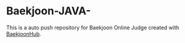 # Baekjoon-JAVA-
This is a auto push repository for Baekjoon Online Judge created with [BaekjoonHub](https://github.com/BaekjoonHub/BaekjoonHub).

